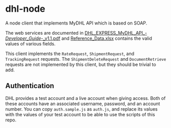 # dhl-node

A node client that implements MyDHL API which is based on SOAP.

The web services are documented in [DHL_EXPRESS_MyDHL_API_-_Developer_Guide_-_v1.1.pdf](doc/DHL_EXPRESS_MyDHL_API_-_Developer_Guide_-_v1.1.pdf) and [Reference_Data.xlsx](doc/Reference_Data.xlsx) contains the valid values of various fields.

This client implements the `RateRequest`, `ShipmentRequest`, and `TrackingRequest` requests. The `ShipmentDeleteRequest` and `DocumentRetrieve` requests are not implemented by this client, but they should be trivial to add.

## Authentication

DHL provides a test account and a live account when giving access. Both of these accounts have an associated username, password, and an account number. You can copy `auth.sample.js` as `auth.js`, and replace its values with the values of your test account to be able to use the scripts of this repo.

